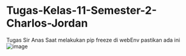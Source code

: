 # Tugas-Kelas-11-Semester-2-Charlos-Jordan
Tugas Sir Anas
Saat melakukan pip freeze di webEnv pastikan ada ini
![image](https://user-images.githubusercontent.com/74392017/169489182-aa704dcb-2700-45e7-b072-b0f1a711f625.png)
